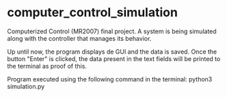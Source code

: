# computer_control_simulation
Computerized Control (MR2007) final project. A system is being simulated along with the controller that manages its behavior.

Up until now, the program displays de GUI and the data is saved. Once the button "Enter" is clicked, the data present in the text fields will be printed to the terminal as proof of this.

Program executed using the following command in the terminal:
python3 simulation.py 